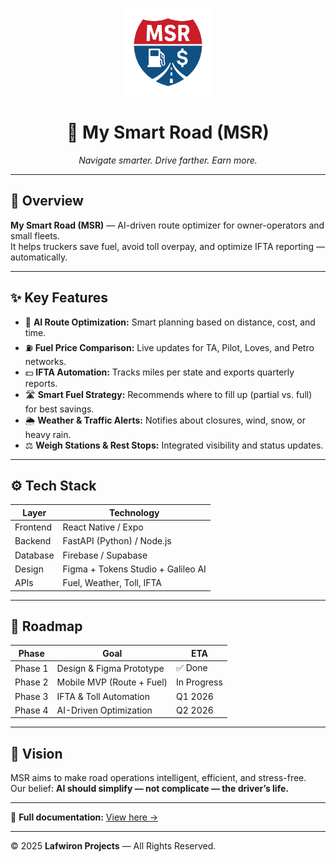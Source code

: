 <p align="center">
  <img src="design/msr_logo.png" alt="MSR Logo" width="140">
</p>

<h1 align="center">🚛 My Smart Road (MSR)</h1>
<p align="center"><em>Navigate smarter. Drive farther. Earn more.</em></p>

---

## 🧭 Overview

**My Smart Road (MSR)** — AI-driven route optimizer for owner-operators and small fleets.  
It helps truckers save fuel, avoid toll overpay, and optimize IFTA reporting — automatically.

---

## ✨ Key Features

- 🧠 **AI Route Optimization:** Smart planning based on distance, cost, and time.
- ⛽ **Fuel Price Comparison:** Live updates for TA, Pilot, Loves, and Petro networks.
- 💵 **IFTA Automation:** Tracks miles per state and exports quarterly reports.
- 🛣 **Smart Fuel Strategy:** Recommends where to fill up (partial vs. full) for best savings.
- 🌦 **Weather & Traffic Alerts:** Notifies about closures, wind, snow, or heavy rain.
- ⚖️ **Weigh Stations & Rest Stops:** Integrated visibility and status updates.

---

## ⚙️ Tech Stack

| Layer | Technology |
|-------|-------------|
| Frontend | React Native / Expo |
| Backend | FastAPI (Python) / Node.js |
| Database | Firebase / Supabase |
| Design | Figma + Tokens Studio + Galileo AI |
| APIs | Fuel, Weather, Toll, IFTA |

---

## 📅 Roadmap

| Phase | Goal | ETA |
|-------|------|-----|
| Phase 1 | Design & Figma Prototype | ✅ Done |
| Phase 2 | Mobile MVP (Route + Fuel) | In Progress |
| Phase 3 | IFTA & Toll Automation | Q1 2026 |
| Phase 4 | AI-Driven Optimization | Q2 2026 |

---

## 🧩 Vision

MSR aims to make road operations intelligent, efficient, and stress-free.  
Our belief: **AI should simplify — not complicate — the driver’s life.**

---

📘 **Full documentation:** [View here →](docs/README.md)

---

© 2025 **Lafwiron Projects** — All Rights Reserved.
